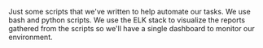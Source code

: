 
Just some scripts that we've written to help automate our tasks.
We use bash and python scripts. We use the ELK stack to visualize the reports gathered from the scripts so we'll have a single dashboard to monitor our environment.
